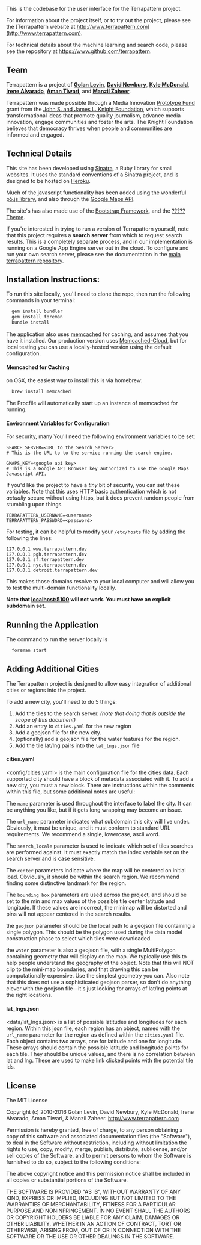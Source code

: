 This is the codebase for the user interface for the Terrapattern project.

For information about the project itself, or to try out the project, please see the [Terrapattern website at http://www.terrapattern.com](http://www.terrapattern.com). 

For technical details about the machine learning and search code, please see the repository at <https://www.github.com/terrapattern>.   

## Team

Terrapattern is a project of [**Golan Levin**](http://flong.com/), [**David Newbury**](http://www.workergnome.com/), [**Kyle McDonald**](http://kylemcdonald.net/), 
[**Irene Alvarado**](http://www.irenealvarado.com/), [**Aman Tiwari**](http://amantiwari.com/), and [**Manzil Zaheer**](http://manzil.ml/). 

Terrapattern was made possible through a Media Innovation [Prototype Fund](http://www.knightfoundation.org/grants/201551228/) grant from the [John S. and James L. Knight Foundation](http://www.knightfoundation.org/), which supports transformational ideas that promote quality journalism, advance media innovation, engage communities and foster the arts. The Knight Foundation believes that democracy thrives when people and communities are informed and engaged.

## Technical Details

This site has been developed using [Sinatra](http://www.sinatrarb.com), a Ruby library for small websites.  It uses the standard conventions of a Sinatra project, and is designed to be hosted on [Heroku](http://www.heroku.com).  

Much of the javascript functionality has been added using the wonderful [p5.js library](http://p5js.org), and also through the [Google Maps API](https://developers.google.com/maps/).  

The site's has also made use of the [Bootstrap Framework](http://getbootstrap.com), and the [????? Theme](#).

If you're interested in trying to run a version of Terrapattern yourself, note that this project requires a **search server** from which to request search results.  This is a completely separate process, and in our implementation is running on a Google App Engine server out in the cloud. To configure and run your own search server, please see the documentation in the [main terrapattern repository](https://www.github.com/terrapattern).

## Installation Instructions:

To run this site locally, you'll need to clone the repo, then run the following commands in your terminal:

```bash
  gem install bundler
  gem install foreman
  bundle install
```

The application also uses [memcached](https://memcached.org) for caching, and assumes that you have it installed.  Our production version uses [Memcached-Cloud](https://redislabs.com/memcached-cloud), but for local testing you can use a locally-hosted version using the default configuration.

#### Memcached for Caching

on OSX, the easiest way to install this is via homebrew:

```bash
  brew install memcached
```

The Procfile will automatically start up an instance of memcached for running.

#### Environment Variables for Configuration

For security, many 
You'll need the following environment variables to be set:

    SEARCH_SERVER=<URL to the Search Server>
    # This is the URL to to the service running the search engine.

    GMAPS_KEY=<google api key>
    # This is a Google API Browser key authorized to use the Google Maps Javascript API.

If you'd like the project to have a *tiny* bit of security, you can set these variables.  Note that this uses HTTP basic authentication which is not *actually* secure without using https, but it does prevent random people from stumbling upon things.

    TERRAPATTERN_USERNAME=<username>
    TERRAPATTERN_PASSWORD=<password>

For testing, it can be helpful to modify your ``/etc/hosts`` file by adding the following the lines:

    127.0.0.1 www.terrapattern.dev
    127.0.0.1 pgh.terrapattern.dev
    127.0.0.1 sf.terrapattern.dev
    127.0.0.1 nyc.terrapattern.dev
    127.0.0.1 detroit.terrapattern.dev

This makes those domains resolve to your local computer and will allow you to test the multi-domain functionality locally.  

**Note that <localhost:5100> will not work.  You must have an explicit subdomain set.**
 
## Running the Application

The command to run the server locally is 

```bash
  foreman start
```

## Adding Additional Cities

The Terrapattern project is designed to allow easy integration of additional cities or regions into the project.

To add a new city, you'll need to do 5 things:

1. Add the tiles to the search server.
    *(note that doing that is outside the scope of this document)*
2. Add an entry to ``cities.yaml`` for the new region
3. Add a geojson file for the new city.
4. (optionally) add a geojson file for the water features for the region.
5. Add the tile lat/lng pairs into the ``lat_lngs.json`` file

#### cities.yaml

<config/cities.yaml> is the main configuration file for the cities data.  Each supported city should have a block of metadata associated with it. To add a new city, you must a new block.  There are instructions within the comments within this file, but some additional notes are useful:

The ``name`` parameter is used throughout the interface to label the city.  It can be anything you like, but if it gets long wrapping may become an issue.

The ``url_name`` parameter indicates what subdomain this city will live under.  Obviously, it must be unique, and it must conform to standard URL requirements.  We recommend a single, lowercase, ascii word.  

The ``search_locale`` parameter is used to indicate which set of tiles searches are performed against.  It must exactly match the index variable set on the search server and is case sensitive.  

The ``center`` parameters indicate where the map will be centered on initial load.  Obviously, it should be within the search region.  We recommend finding some distinctive landmark for the region.

The ``bounding box`` parameters are used across the project, and should be set to the min and max values of the possible tile center latitude and longitude.  If these values are incorrect, the minimap will be distorted and pins will not appear centered in the search results.  

the ``geojson`` parameter should be the local path to a geojson file containing a single polygon.  This should be the polygon used during the data model construction phase to select which tiles were downloaded.  

the ``water`` parameter is also a geojson file, with a single MultiPolygon containing geometry that will display on the map.  We typically use this to help people understand the geography of the object.  Note that this will NOT clip to the mini-map boundaries, and that drawing this can be computationally expensive.  Use the simplest geometry you can.  Also note that this does not use a sophisticated geojson parser, so don't do anything clever with the geojson file—it's just looking for arrays of lat/lng points at the right locations.

#### lat_lngs.json

<data/lat_lngs.json> is a list of possible latitudes and longitudes for each region.  Within this json file, each region has an object, named with the `url_name` parameter for the region as defined within the `cities.yaml` file.  Each object contains two arrays, one for latitude and one for longitude.  These arrays should contain the possible latitude and longitude points for each tile.  They should be unique values, and there is no correlation between lat and lng.  These are used to make link clicked points with the potential tile ids.

## License

The MIT License

Copyright (c) 2010-2016 Golan Levin, David Newbury, Kyle McDonald, 
Irene Alvarado, Aman Tiwari, & Manzil Zaheer. http://www.terrapattern.com

Permission is hereby granted, free of charge, to any person obtaining a copy
of this software and associated documentation files (the "Software"), to deal
in the Software without restriction, including without limitation the rights
to use, copy, modify, merge, publish, distribute, sublicense, and/or sell
copies of the Software, and to permit persons to whom the Software is
furnished to do so, subject to the following conditions:

The above copyright notice and this permission notice shall be included in
all copies or substantial portions of the Software.

THE SOFTWARE IS PROVIDED "AS IS", WITHOUT WARRANTY OF ANY KIND, EXPRESS OR
IMPLIED, INCLUDING BUT NOT LIMITED TO THE WARRANTIES OF MERCHANTABILITY,
FITNESS FOR A PARTICULAR PURPOSE AND NONINFRINGEMENT. IN NO EVENT SHALL THE
AUTHORS OR COPYRIGHT HOLDERS BE LIABLE FOR ANY CLAIM, DAMAGES OR OTHER
LIABILITY, WHETHER IN AN ACTION OF CONTRACT, TORT OR OTHERWISE, ARISING FROM,
OUT OF OR IN CONNECTION WITH THE SOFTWARE OR THE USE OR OTHER DEALINGS IN
THE SOFTWARE.